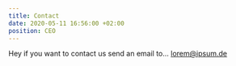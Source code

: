 ```yaml
---
title: Contact
date: 2020-05-11 16:56:00 +02:00
position: CEO
---
```


Hey if you want to contact us send an email to... [lorem@ipsum.de](mailto:lorem@ipsum.de)